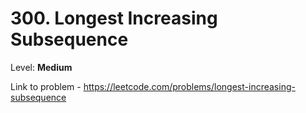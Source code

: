 # 300. Longest Increasing Subsequence

Level: **Medium**

Link to problem - https://leetcode.com/problems/longest-increasing-subsequence
